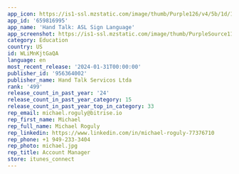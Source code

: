```yaml
---
app_icon: https://is1-ssl.mzstatic.com/image/thumb/Purple126/v4/5b/1d/1a/5b1d1a94-cb2a-cd5a-cf4e-ebef86029a77/AppIcon-0-0-1x_U007epad-0-85-220.png/1024x1024bb.png
app_id: '659816995'
app_name: 'Hand Talk: ASL Sign Language'
app_screenshot: https://is1-ssl.mzstatic.com/image/thumb/PurpleSource116/v4/db/52/d6/db52d686-7c22-0dc2-6be3-1ad8115ed8bb/a4866227-cfae-45cc-8255-8de4d2b5793d_1_-_Traduc_U0327a_U0303o.png/1242x2688bb.png
category: Education
country: US
id: WLiMnKjtGaQA
language: en
most_recent_release: '2024-01-31T00:00:00'
publisher_id: '956364002'
publisher_name: Hand Talk Servicos Ltda
rank: '499'
release_count_in_past_year: '24'
release_count_in_past_year_category: 15
release_count_in_past_year_top_in_category: 33
rep_email: michael.roguly@bitrise.io
rep_first_name: Michael
rep_full_name: Michael Roguly
rep_linkedin: https://www.linkedin.com/in/michael-roguly-77376710
rep_phone: +1 949-233-3404
rep_photo: michael.jpg
rep_title: Account Manager
store: itunes_connect
---
```


